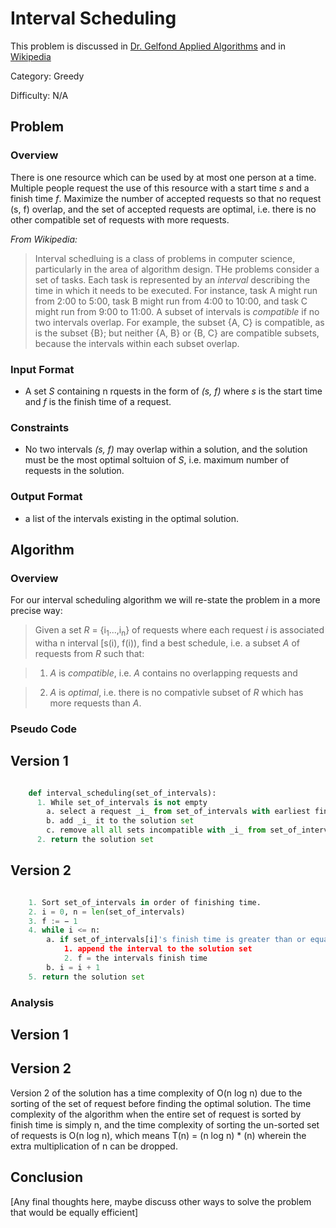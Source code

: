 # Interval Scheduling

This problem is discussed in [Dr. Gelfond Applied Algorithms](http://redwood.cs.ttu.edu/~mgelfond/FALL-2012/slides.pdf) and in [Wikipedia](https://en.wikipedia.org/wiki/Interval_scheduling)
 

Category: Greedy

Difficulty: N/A

## Problem
### Overview
There is one resource which can be used by at most one person at a time. Multiple people request the use of this resource with a start time _s_ and a finish time _f_. Maximize the number of accepted requests so that no request (s, f) overlap, and the set of accepted requests are optimal, i.e. there is no other compatible set of requests with more requests.

_From Wikipedia:_
> Interval schedluing is a class of problems in computer science, particularly in the area of algorithm design. THe problems consider a set of tasks. Each task is represented by an _interval_ describing the time in which it needs to be executed. For instance, task A might run from 2:00 to 5:00, task B might run from 4:00 to 10:00, and task C might run from 9:00 to 11:00. A subset of intervals is _compatible_ if no two intervals overlap. For example, the subset {A, C} is compatible, as is the subset {B}; but neither {A, B} or {B, C} are compatible subsets, because the intervals within each subset overlap.

### Input Format
- A set _S_ containing n rquests in the form of _(s, f)_ where _s_ is the start time and _f_ is the finish time of a request.

### Constraints
- No two intervals _(s, f)_ may overlap within a solution, and the solution must be the most optimal soltuion of _S_, i.e. maximum number of requests in the solution.

### Output Format
- a list of the intervals existing in the optimal solution.

## Algorithm
### Overview
For our interval scheduling algorithm we will re-state the problem in a more precise way:

> Given a set _R_ = {i<sub>1</sub>...,i<sub>n</sub>} of requests where each request _i_ is associated witha n interval [s(i), f(i)), find a best schedule, i.e. a subset _A_ of requests from _R_ such that: 

> 1. _A_ is _compatible_, i.e. _A_ contains no overlapping requests and 

> 2. _A_ is _optimal_, i.e. there is no compativle subset of _R_ which has more requests than _A_.


### Pseudo Code

## Version 1

```python

    def interval_scheduling(set_of_intervals):
      1. While set_of_intervals is not empty
        a. select a request _i_ from set_of_intervals with earliest finish time
        b. add _i_ it to the solution set
        c. remove all all sets incompatible with _i_ from set_of_intervals including _i_
      2. return the solution set
```

## Version 2

```python

    1. Sort set_of_intervals in order of finishing time.
    2. i = 0, n = len(set_of_intervals)
    3. f := − 1
    4. while i <= n:
        a. if set_of_intervals[i]'s finish time is greater than or equal to f:
            1. append the interval to the solution set
            2. f = the intervals finish time
        b. i = i + 1
    5. return the solution set

```

### Analysis

## Version 1

## Version 2

Version 2 of the solution has a time complexity of O(n log n) due to the sorting of the set of request before finding the optimal solution.
The time complexity of the algorithm when the entire set of request is sorted by finish time is simply n, and the time complexity of sorting
the un-sorted set of requests is O(n log n), which means T(n) = (n log n) * (n) wherein the extra multiplication of n can be dropped.

## Conclusion
[Any final thoughts here, maybe discuss other ways to solve the problem that would be equally efficient]
